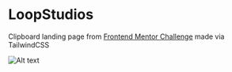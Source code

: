 # LoopStudios

Clipboard landing page from [Frontend Mentor Challenge](https://www.frontendmentor.io/challenges/loopstudios-landing-page-N88J5Onjw) made via TailwindCSS

![Alt text](images/loopstuidos.png)
